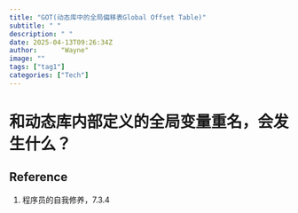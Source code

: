 ```yaml
---
title: "GOT(动态库中的全局偏移表Global Offset Table)"
subtitle: " "
description: " "
date: 2025-04-13T09:26:34Z
author:      "Wayne"
image: ""
tags: ["tag1"]
categories: ["Tech"]
---
```


# 和动态库内部定义的全局变量重名，会发生什么？

## Reference

1. 程序员的自我修养，7.3.4
